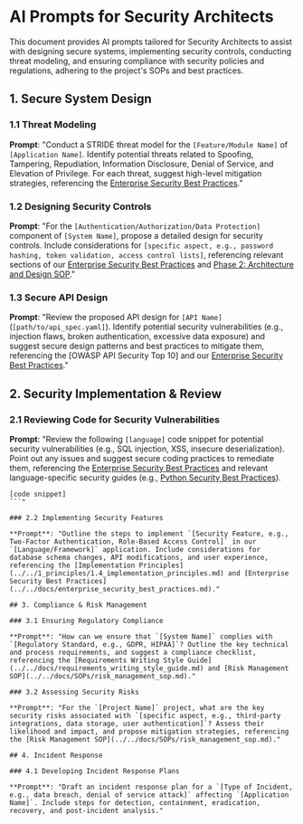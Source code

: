 # AI Prompts for Security Architects

This document provides AI prompts tailored for Security Architects to assist with designing secure systems, implementing security controls, conducting threat modeling, and ensuring compliance with security policies and regulations, adhering to the project's SOPs and best practices.

## 1. Secure System Design

### 1.1 Threat Modeling

**Prompt**: "Conduct a STRIDE threat model for the `[Feature/Module Name]` of `[Application Name]`. Identify potential threats related to Spoofing, Tampering, Repudiation, Information Disclosure, Denial of Service, and Elevation of Privilege. For each threat, suggest high-level mitigation strategies, referencing the [Enterprise Security Best Practices](../../docs/enterprise_security_best_practices.md)."

### 1.2 Designing Security Controls

**Prompt**: "For the `[Authentication/Authorization/Data Protection]` component of `[System Name]`, propose a detailed design for security controls. Include considerations for `[specific aspect, e.g., password hashing, token validation, access control lists]`, referencing relevant sections of our [Enterprise Security Best Practices](../../docs/enterprise_security_best_practices.md) and [Phase 2: Architecture and Design SOP](../../docs/SOPs/phase_2_architecture_design_sop.md)."

### 1.3 Secure API Design

**Prompt**: "Review the proposed API design for `[API Name]` (`[path/to/api_spec.yaml]`). Identify potential security vulnerabilities (e.g., injection flaws, broken authentication, excessive data exposure) and suggest secure design patterns and best practices to mitigate them, referencing the [OWASP API Security Top 10] and our [Enterprise Security Best Practices](../../docs/enterprise_security_best_practices.md)."

## 2. Security Implementation & Review

### 2.1 Reviewing Code for Security Vulnerabilities

**Prompt**: "Review the following `[language]` code snippet for potential security vulnerabilities (e.g., SQL injection, XSS, insecure deserialization). Point out any issues and suggest secure coding practices to remediate them, referencing the [Enterprise Security Best Practices](../../docs/enterprise_security_best_practices.md) and relevant language-specific security guides (e.g., [Python Security Best Practices](../../docs/python_security_best_practices.md)).
```[language]
[code snippet]
```"

### 2.2 Implementing Security Features

**Prompt**: "Outline the steps to implement `[Security Feature, e.g., Two-Factor Authentication, Role-Based Access Control]` in our `[Language/Framework]` application. Include considerations for database schema changes, API modifications, and user experience, referencing the [Implementation Principles](../../1_principles/1.4_implementation_principles.md) and [Enterprise Security Best Practices](../../docs/enterprise_security_best_practices.md)."

## 3. Compliance & Risk Management

### 3.1 Ensuring Regulatory Compliance

**Prompt**: "How can we ensure that `[System Name]` complies with `[Regulatory Standard, e.g., GDPR, HIPAA]`? Outline the key technical and process requirements, and suggest a compliance checklist, referencing the [Requirements Writing Style Guide](../../docs/requirements_writing_style_guide.md) and [Risk Management SOP](../../docs/SOPs/risk_management_sop.md)."

### 3.2 Assessing Security Risks

**Prompt**: "For the `[Project Name]` project, what are the key security risks associated with `[specific aspect, e.g., third-party integrations, data storage, user authentication]`? Assess their likelihood and impact, and propose mitigation strategies, referencing the [Risk Management SOP](../../docs/SOPs/risk_management_sop.md)."

## 4. Incident Response

### 4.1 Developing Incident Response Plans

**Prompt**: "Draft an incident response plan for a `[Type of Incident, e.g., data breach, denial of service attack]` affecting `[Application Name]`. Include steps for detection, containment, eradication, recovery, and post-incident analysis."
